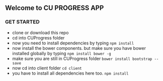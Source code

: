 ## Welcome to CU PROGRESS APP

### GET STARTED
- clone or download this repo
- cd into CUProgress folder
- now you need to install dependencies by typing 
`npm install`
- now install the bower components. but make sure you have bower installed globally by typing
`npm install bower -g`
- make sure you are still in CUProgress folder
`bower install bootstrap --save`
- now cd into client folder
`cd client`
- you have to install all dependencies here too.
`npm install`
